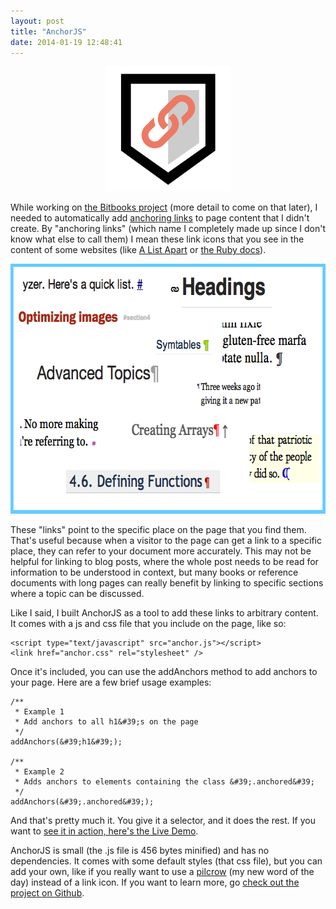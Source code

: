 ```yaml
---
layout: post
title: "AnchorJS"
date: 2014-01-19 12:48:41
---
```


<p style="text-align: center;">
  <img alt="" src="/assets/images/anchorjs_logo.png" />
</p>

While working on [the Bitbooks project][1] (more detail to come on that later), I needed to automatically add [anchoring links][2] to page content that I didn't create. By "anchoring links" (which name I completely made up since I don't know what else to call them) I mean these link icons that you see in the content of some websites (like [A List Apart][3] or [the Ruby docs][4]).

 [1]: http://bitbooks.cc
 [2]: http://ux.stackexchange.com/questions/36304/use-of-mouse-over-paragraph-marker-in-headlines-for-permalink
 [3]: http://alistapart.com/article/improving-ux-through-front-end-performance#section3
 [4]: http://ruby-doc.org/core-2.0/Array.html#label-Creating+Arrays

<p style="text-align: center;">
  <img alt="" src="/assets/images/anchoring-links_0.png" style="width: 640px; height: 400px;" />
</p>

These "links" point to the specific place on the page that you find them. That's useful because when a visitor to the page can get a link to a specific place, they can refer to your document more accurately. This may not be helpful for linking to blog posts, where the whole post needs to be read for information to be understood in context, but many books or reference documents with long pages can really benefit by linking to specific sections where a topic can be discussed.

<put here="" images="">Like I said, I built AnchorJS as a tool to add these links to arbitrary content. It comes with a js and css file that you include on the page, like so:</put>

    <script type="text/javascript" src="anchor.js"></script>
    <link href="anchor.css" rel="stylesheet" />
    

Once it's included, you can use the addAnchors method to add anchors to your page. Here are a few brief usage examples:

    /**
     * Example 1
     * Add anchors to all h1&#39;s on the page
     */
    addAnchors(&#39;h1&#39;);
       
    /**
     * Example 2
     * Adds anchors to elements containing the class &#39;.anchored&#39;
     */
    addAnchors(&#39;.anchored&#39;);
    

And that's pretty much it. You give it a selector, and it does the rest. If you want to [see it in action, here's the Live Demo][5].

 [5]: http://bryanbraun.github.io/anchorjs/

AnchorJS is small (the .js file is 456 bytes minified) and has no dependencies. It comes with some default styles (that css file), but you can add your own, like if you really want to use a [pilcrow][6] (my new word of the day) instead of a link icon. If you want to learn more, go [check out the project on Github][7].

 [6]: http://en.wikipedia.org/wiki/Pilcrow
 [7]: https://github.com/bryanbraun/anchorjs

<link href="anchor.css" rel="stylesheet" />
